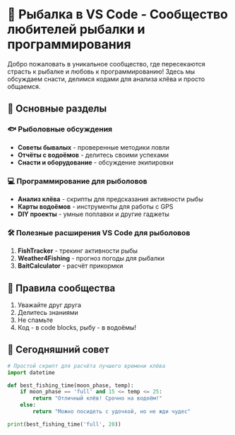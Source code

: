 # 🎣 Рыбалка в VS Code - Сообщество любителей рыбалки и программирования

Добро пожаловать в уникальное сообщество, где пересекаются страсть к рыбалке и любовь к программированию! Здесь мы обсуждаем снасти, делимся кодами для анализа клёва и просто общаемся.

## 📌 Основные разделы

### 🐟 Рыболовные обсуждения
- **Советы бывалых** - проверенные методики ловли
- **Отчёты с водоёмов** - делитесь своими успехами
- **Снасти и оборудование** - обсуждение экипировки

### 💻 Программирование для рыболовов
- **Анализ клёва** - скрипты для предсказания активности рыбы
- **Карты водоёмов** - инструменты для работы с GPS
- **DIY проекты** - умные поплавки и другие гаджеты

### 🛠 Полезные расширения VS Code для рыболовов
1. **FishTracker** - трекинг активности рыбы
2. **Weather4Fishing** - прогноз погоды для рыбалки
3. **BaitCalculator** - расчёт прикормки

## 📜 Правила сообщества
1. Уважайте друг друга
2. Делитесь знаниями
3. Не спамьте
4. Код - в code blocks, рыбу - в водоёмы!

## 🎣 Сегодняшний совет
```python
# Простой скрипт для расчёта лучшего времени клёва
import datetime

def best_fishing_time(moon_phase, temp):
    if moon_phase == 'full' and 15 <= temp <= 25:
        return "Отличный клёв! Срочно на водоём!"
    else:
        return "Можно посидеть с удочкой, но не жди чудес"

print(best_fishing_time('full', 20))
